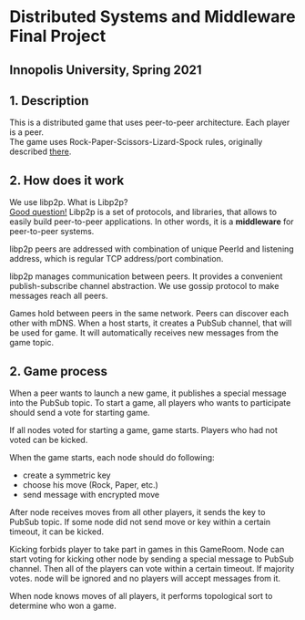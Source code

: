 # Distributed Systems and Middleware Final Project

## Innopolis University, Spring 2021

## 1. Description

This is a distributed game that uses peer-to-peer architecture. Each player is
a peer.  
The game uses Rock-Paper-Scissors-Lizard-Spock rules, originally described
[there][rules-origin].

## 2. How does it work

We use libp2p. What is Libp2p?  
[Good question!][what-libp2p] Libp2p is a set of protocols, and libraries, that
allows to easily build peer-to-peer applications. In other words, it is a
**middleware** for peer-to-peer systems.  

libp2p peers are addressed with combination of unique PeerId and listening
address, which is regular TCP address/port combination.

libp2p manages communication between peers. It provides a convenient
publish-subscribe channel abstraction. We use gossip protocol to make messages
reach all peers.

Games hold between peers in the same network. Peers can discover each other
with mDNS. When a host starts, it creates a PubSub channel, that will be used
for game. It will automatically receives new messages from the game topic.

## 2. Game process

When a peer wants to launch a new game, it publishes a special message into the
PubSub topic. To start a game, all players who wants to participate should send
a vote for starting game.

If all nodes voted for starting a game, game starts. Players who
had not voted can be kicked.

When the game starts, each node should do following:

* create a symmetric key
* choose his move (Rock, Paper, etc.)
* send message with encrypted move

After node receives moves from all other players, it sends the key to PubSub topic.
If some node did not send move or key within a certain timeout, it can be
kicked.

Kicking forbids player to take part in games in this GameRoom. Node can start
voting for kicking other node by sending a special message to PubSub channel. Then all
of the players can vote within a certain timeout. If majority votes. node will
be ignored and no players will accept messages from it.

When node knows moves of all players, it performs topological sort to determine
who won a game.

<!-- References -->
[rules-origin]:http://www.samkass.com/theories/RPSSL.html
[what-libp2p]:https://docs.libp2p.io/introduction/what-is-libp2p/